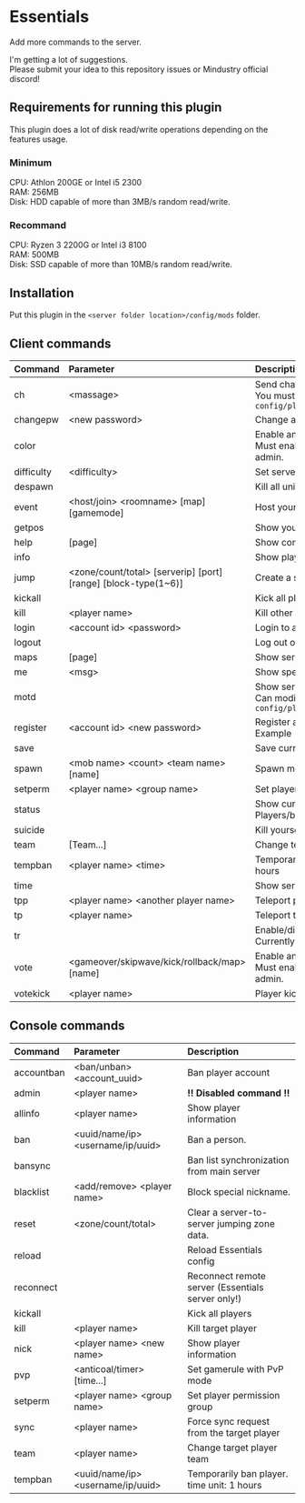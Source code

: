 # Essentials
Add more commands to the server.  

I'm getting a lot of suggestions.<br>
Please submit your idea to this repository issues or Mindustry official discord!

## Requirements for running this plugin
This plugin does a lot of disk read/write operations depending on the features usage.

### Minimum
CPU: Athlon 200GE or Intel i5 2300<br>
RAM: 256MB<br>
Disk: HDD capable of more than 3MB/s random read/write.

### Recommand
CPU: Ryzen 3 2200G or Intel i3 8100<br>
RAM: 500MB<br>
Disk: SSD capable of more than 10MB/s random read/write.

## Installation

Put this plugin in the ``<server folder location>/config/mods`` folder.
  
## Client commands

| Command | Parameter | Description |
|:---|:---|:--- |
| ch | &lt;massage&gt; | Send chat to another server <br> You must modify the settings in ``config/plugins/Essentials/config.hjson`` |
| changepw | &lt;new password&gt; | Change account password |
| color |  | Enable animated rainbow nickname. <br> Must enable 'realname' and can use admin. |
| difficulty | &lt;difficulty&gt; | Set server difficulty |
| despawn |  | Kill all units ||
| event | &lt;host/join&gt; &lt;roomname&gt; [map] [gamemode] | Host your own server |
| getpos |  | Show your current position position |
| help | [page] | Show command lists |
| info |  | Show player information |
| jump | &lt;zone/count/total&gt; [serverip] [port] [range] [block-type(1~6)] | Create a server-to-server jumping zone. |
| kickall |  | Kick all players |
| kill | &lt;player name&gt; | Kill other players |
| login | &lt;account id&gt; &lt;password&gt; | Login to account. |
| logout |  | Log out of my account |
| maps | [page] |  Show server maps |
| me | &lt;msg&gt; | Show special chat format |
| motd |  | Show server motd <br> Can modify from ``config/plugins/Essentials/motd.txt`` |
| register | &lt;account id&gt; &lt;new password&gt; | Register accoun<br>Example - ``/register test test123`` |
| save |  | Save current map |
| spawn | &lt;mob name&gt; &lt;count&gt; &lt;team name&gt; [name] | Spawn mob in player location |
| setperm | &lt;player name&gt; &lt;group name&gt; | Set player permission |
| status |  | Show currently server status (TPS, RAM, Players/ban count) |
| suicide |  | Kill yourself |
| team | [Team...] | Change team (PvP only) |
| tempban | &lt;player name&gt; &lt;time&gt; | Temporarily ban player. time unit: 1 hours |
| time |  | Show server local time |
| tpp | &lt;player name&gt; &lt;another player name&gt; | Teleport player to other players |
| tp | &lt;player name&gt; | Teleport to players |
| tr |  | Enable/disable auto translate <br> Currently only support Korean to English. |
| vote | &lt;gameover/skipwave/kick/rollback/map&gt; [name] | Enable animated rainbow nickname. <br> Must enable 'realname' and can use admin. |
| votekick | &lt;player name&gt; | Player kick starts voting |

## Console commands

| Command | Parameter | Description |
|:---|:---|:---|
| accountban | &lt;ban/unban&gt; &lt;account_uuid&gt; | Ban player account |
| admin | &lt;player name&gt; | **!! Disabled command !!** |
| allinfo | &lt;player name&gt; | Show player information |
| ban | &lt;uuid/name/ip&gt; &lt;username/ip/uuid&gt; | Ban a person. |
| bansync |  | Ban list synchronization from main server |
| blacklist | &lt;add/remove&gt; &lt;player name&gt; | Block special nickname. |
| reset | &lt;zone/count/total&gt; | Clear a server-to-server jumping zone data. |
| reload |  | Reload Essentials config |
| reconnect |  | Reconnect remote server (Essentials server only!) |
| kickall |  | Kick all players |
| kill | &lt;player name&gt; | Kill target player |
| nick | &lt;player name&gt; &lt;new name&gt; | Show player information |
| pvp | &lt;anticoal/timer&gt; [time...] | Set gamerule with PvP mode |
| setperm | &lt;player name&gt; &lt;group name&gt; | Set player permission group |
| sync | &lt;player name&gt; | Force sync request from the target player |
| team | &lt;player name&gt; | Change target player team |
| tempban | &lt;uuid/name/ip&gt; &lt;username/ip/uuid&gt; | Temporarily ban player. time unit: 1 hours |
